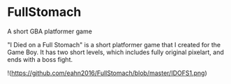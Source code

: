 # FullStomach
A short GBA platformer game

"I Died on a Full Stomach" is a short platformer game that I created for the Game Boy. It has two short levels, which includes fully original pixelart, and ends with a boss fight. 

!(https://github.com/eahn2016/FullStomach/blob/master/IDOFS1.png)
